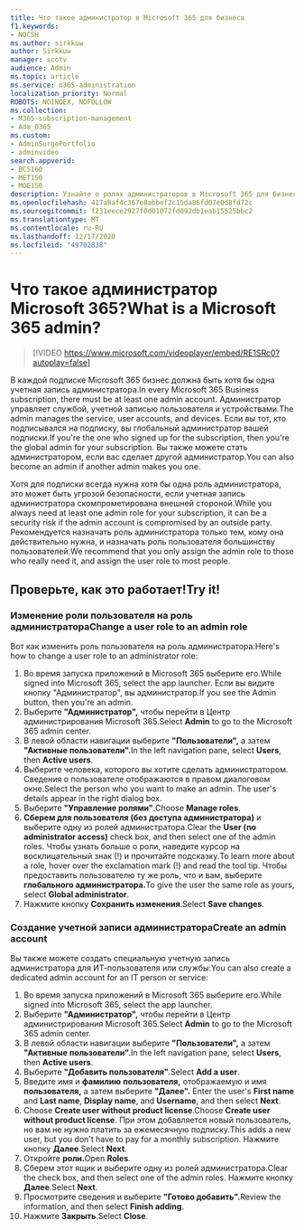 ```yaml
---
title: Что такое администратор в Microsoft 365 для бизнеса
f1.keywords:
- NOCSH
ms.author: sirkkuw
author: Sirkkuw
manager: scotv
audience: Admin
ms.topic: article
ms.service: o365-administration
localization_priority: Normal
ROBOTS: NOINDEX, NOFOLLOW
ms.collection:
- M365-subscription-management
- Adm_O365
ms.custom:
- AdminSurgePortfolio
- adminvideo
search.appverid:
- BCS160
- MET150
- MOE150
description: Узнайте о ролях администраторов в Microsoft 365 для бизнеса.
ms.openlocfilehash: 417a8af4c367e8abbef2c15da86fd07e0d8fd72c
ms.sourcegitcommit: f231eece2927f0d01072fd092db1eab15525bbc2
ms.translationtype: MT
ms.contentlocale: ru-RU
ms.lasthandoff: 12/17/2020
ms.locfileid: "49702838"
---
```

# <a name="what-is-a-microsoft-365-admin"></a><span data-ttu-id="1b123-103">Что такое администратор Microsoft 365?</span><span class="sxs-lookup"><span data-stu-id="1b123-103">What is a Microsoft 365 admin?</span></span>

> [!VIDEO https://www.microsoft.com/videoplayer/embed/RE1SRc0?autoplay=false]

<span data-ttu-id="1b123-104">В каждой подписке Microsoft 365 бизнес должна быть хотя бы одна учетная запись администратора.</span><span class="sxs-lookup"><span data-stu-id="1b123-104">In every Microsoft 365 Business subscription, there must be at least one admin account.</span></span> <span data-ttu-id="1b123-105">Администратор управляет службой, учетной записью пользователя и устройствами.</span><span class="sxs-lookup"><span data-stu-id="1b123-105">The admin manages the service, user accounts, and devices.</span></span> <span data-ttu-id="1b123-106">Если вы тот, кто подписывался на подписку, вы глобальный администратор вашей подписки.</span><span class="sxs-lookup"><span data-stu-id="1b123-106">If you're the one who signed up for the subscription, then you're the global admin for your subscription.</span></span> <span data-ttu-id="1b123-107">Вы также можете стать администратором, если вас сделает другой администратор.</span><span class="sxs-lookup"><span data-stu-id="1b123-107">You can also become an admin if another admin makes you one.</span></span>

<span data-ttu-id="1b123-108">Хотя для подписки всегда нужна хотя бы одна роль администратора, это может быть угрозой безопасности, если учетная запись администратора скомпрометирована внешней стороной.</span><span class="sxs-lookup"><span data-stu-id="1b123-108">While you always need at least one admin role for your subscription, it can be a security risk if the admin account is compromised by an outside party.</span></span> <span data-ttu-id="1b123-109">Рекомендуется назначать роль администратора только тем, кому она действительно нужна, и назначать роль пользователя большинству пользователей.</span><span class="sxs-lookup"><span data-stu-id="1b123-109">We recommend that you only assign the admin role to those who really need it, and assign the user role to most people.</span></span>

## <a name="try-it"></a><span data-ttu-id="1b123-110">Проверьте, как это работает!</span><span class="sxs-lookup"><span data-stu-id="1b123-110">Try it!</span></span>

### <a name="change-a-user-role-to-an-admin-role"></a><span data-ttu-id="1b123-111">Изменение роли пользователя на роль администратора</span><span class="sxs-lookup"><span data-stu-id="1b123-111">Change a user role to an admin role</span></span>

<span data-ttu-id="1b123-112">Вот как изменить роль пользователя на роль администратора:</span><span class="sxs-lookup"><span data-stu-id="1b123-112">Here's how to change a user role to an administrator role:</span></span>

1. <span data-ttu-id="1b123-113">Во время запуска приложений в Microsoft 365 выберите его.</span><span class="sxs-lookup"><span data-stu-id="1b123-113">While signed into Microsoft 365, select the app launcher.</span></span> <span data-ttu-id="1b123-114">Если вы видите кнопку "Администратор", вы администратор.</span><span class="sxs-lookup"><span data-stu-id="1b123-114">If you see the Admin button, then you're an admin.</span></span>
1. <span data-ttu-id="1b123-115">Выберите **"Администратор",** чтобы перейти в Центр администрирования Microsoft 365.</span><span class="sxs-lookup"><span data-stu-id="1b123-115">Select **Admin** to go to the Microsoft 365 admin center.</span></span>
1. <span data-ttu-id="1b123-116">В левой области навигации выберите **"Пользователи",** а затем **"Активные пользователи".**</span><span class="sxs-lookup"><span data-stu-id="1b123-116">In the left navigation pane, select **Users**, then **Active users**.</span></span>
1. <span data-ttu-id="1b123-117">Выберите человека, которого вы хотите сделать администратором. Сведения о пользователе отображаются в правом диалоговом окне.</span><span class="sxs-lookup"><span data-stu-id="1b123-117">Select the person who you want to make an admin. The user's details appear in the right dialog box.</span></span>
1. <span data-ttu-id="1b123-118">Выберите **"Управление ролями"**.</span><span class="sxs-lookup"><span data-stu-id="1b123-118">Choose **Manage roles**.</span></span>
1. <span data-ttu-id="1b123-119">**Сберем для пользователя (без доступа администратора)** и выберите одну из ролей администратора.</span><span class="sxs-lookup"><span data-stu-id="1b123-119">Clear the **User (no administrator access)** check box, and then select one of the admin roles.</span></span> <span data-ttu-id="1b123-120">Чтобы узнать больше о роли, наведите курсор на восклицательный знак (!) и прочитайте подсказку.</span><span class="sxs-lookup"><span data-stu-id="1b123-120">To learn more about a role, hover over the exclamation mark (!) and read the tool tip.</span></span> <span data-ttu-id="1b123-121">Чтобы предоставить пользователю ту же роль, что и вам, выберите **глобального администратора.**</span><span class="sxs-lookup"><span data-stu-id="1b123-121">To give the user the same role as  yours, select **Global administrator**.</span></span>
1. <span data-ttu-id="1b123-122">Нажмите кнопку **Сохранить изменения**.</span><span class="sxs-lookup"><span data-stu-id="1b123-122">Select **Save changes**.</span></span>

### <a name="create-an-admin-account"></a><span data-ttu-id="1b123-123">Создание учетной записи администратора</span><span class="sxs-lookup"><span data-stu-id="1b123-123">Create an admin account</span></span> 

<span data-ttu-id="1b123-124">Вы также можете создать специальную учетную запись администратора для ИТ-пользователя или службы:</span><span class="sxs-lookup"><span data-stu-id="1b123-124">You can also create a dedicated admin account for an IT person or service:</span></span>

1. <span data-ttu-id="1b123-125">Во время запуска приложений в Microsoft 365 выберите его.</span><span class="sxs-lookup"><span data-stu-id="1b123-125">While signed into Microsoft 365, select the app launcher.</span></span>
1. <span data-ttu-id="1b123-126">Выберите **"Администратор",** чтобы перейти в Центр администрирования Microsoft 365.</span><span class="sxs-lookup"><span data-stu-id="1b123-126">Select **Admin** to go to the Microsoft 365 admin center.</span></span>
1. <span data-ttu-id="1b123-127">В левой области навигации выберите **"Пользователи",** а затем **"Активные пользователи".**</span><span class="sxs-lookup"><span data-stu-id="1b123-127">In the left navigation pane, select **Users**, then **Active users**.</span></span>
1. <span data-ttu-id="1b123-128">Выберите **"Добавить пользователя"**.</span><span class="sxs-lookup"><span data-stu-id="1b123-128">Select **Add a user**.</span></span>
1. <span data-ttu-id="1b123-129">Введите имя и **фамилию** **пользователя,** отображаемую и имя **пользователя,** а затем выберите **"Далее".** </span><span class="sxs-lookup"><span data-stu-id="1b123-129">Enter the user's **First name** and **Last name**, **Display name**, and **Username**, and then select **Next**.</span></span>
1. <span data-ttu-id="1b123-130">Choose **Create user without product license**.</span><span class="sxs-lookup"><span data-stu-id="1b123-130">Choose **Create user without product license**.</span></span> <span data-ttu-id="1b123-131">При этом добавляется новый пользователь, но вам не нужно платить за ежемесячную подписку.</span><span class="sxs-lookup"><span data-stu-id="1b123-131">This adds a new user, but you don't have to pay for a monthly subscription.</span></span> <span data-ttu-id="1b123-132">Нажмите кнопку **Далее**.</span><span class="sxs-lookup"><span data-stu-id="1b123-132">Select **Next**.</span></span>
1. <span data-ttu-id="1b123-133">Откройте **роли.**</span><span class="sxs-lookup"><span data-stu-id="1b123-133">Open **Roles**.</span></span>
1. <span data-ttu-id="1b123-134">Сберем этот ящик и выберите одну из ролей администратора.</span><span class="sxs-lookup"><span data-stu-id="1b123-134">Clear the  check box, and then select one of the admin roles.</span></span> <span data-ttu-id="1b123-135">Нажмите кнопку **Далее**.</span><span class="sxs-lookup"><span data-stu-id="1b123-135">Select **Next**.</span></span>
1. <span data-ttu-id="1b123-136">Просмотрите сведения и выберите **"Готово добавить".**</span><span class="sxs-lookup"><span data-stu-id="1b123-136">Review the information, and then select **Finish adding**.</span></span>
1. <span data-ttu-id="1b123-137">Нажмите **Закрыть**.</span><span class="sxs-lookup"><span data-stu-id="1b123-137">Select **Close**.</span></span>
